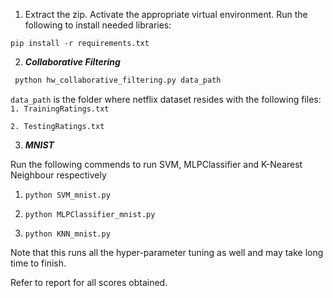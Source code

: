 
1. Extract the zip. Activate the appropriate virtual environment. Run the following to install needed libraries:
```shell
pip install -r requirements.txt
```

2. ***Collaborative Filtering***

```python
 python hw_collaborative_filtering.py data_path
```

`data_path` is the folder where netflix dataset resides with the following files:<br>
`1. TrainingRatings.txt`<br>

`2. TestingRatings.txt`

3. ***MNIST***

Run the following commends to run SVM, MLPClassifier and K-Nearest Neighbour respectively

1. ```python SVM_mnist.py```

2. ```python MLPClassifier_mnist.py```

3. ```python KNN_mnist.py```

Note that this runs all the hyper-parameter tuning as well and may take long time to finish.

Refer to report for all scores obtained.